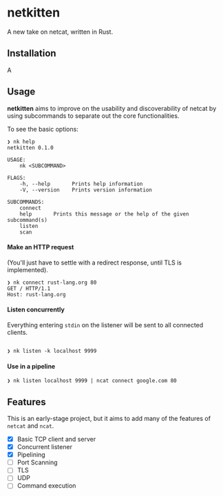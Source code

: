 netkitten
=========

A new take on netcat, written in Rust.


Installation
------------

A


Usage
-------

**netkitten** aims to improve on the usability and discoverability
of netcat by using subcommands to separate out the core functionalities.

To see the basic options:

```
❯ nk help
netkitten 0.1.0

USAGE:
    nk <SUBCOMMAND>

FLAGS:
    -h, --help       Prints help information
    -V, --version    Prints version information

SUBCOMMANDS:
    connect
    help       Prints this message or the help of the given subcommand(s)
    listen
    scan

```

#### Make an HTTP request 
(You'll just have to settle with a redirect response, until TLS is implemented).

```
❯ nk connect rust-lang.org 80
GET / HTTP/1.1
Host: rust-lang.org

```

#### Listen concurrently

Everything entering `stdin` on the listener will be sent to all connected clients.

```

❯ nk listen -k localhost 9999

```

#### Use in a pipeline

```
❯ nk listen localhost 9999 | ncat connect google.com 80
```


Features
---------

This is an early-stage project, but it aims to add many of the features of `netcat` and `ncat`.

* [x] Basic TCP client and server
* [x] Concurrent listener
* [x] Pipelining
* [ ] Port Scanning
* [ ] TLS
* [ ] UDP
* [ ] Command execution
